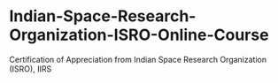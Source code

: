 # Indian-Space-Research-Organization-ISRO-Online-Course
Certification of Appreciation from Indian Space Research Organization (ISRO), IIRS
